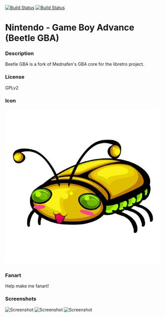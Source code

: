 [![Build Status](https://travis-ci.org/kodi-game/game.libretro.beetle-gba.svg?branch=master)](https://travis-ci.org/kodi-game/game.libretro.beetle-gba)
[![Build Status](https://ci.appveyor.com/api/projects/status/github/kodi-game/game.libretro.beetle-gba?svg=true)](https://ci.appveyor.com/project/kodi-game/game-libretro-beetle-gba)

# Nintendo - Game Boy Advance (Beetle GBA)

### Description

Beetle GBA is a fork of Mednafen&apos;s GBA core for the libretro project.

### License

GPLv2

### Icon

![Icon](game.libretro.beetle-gba/resources/icon.png)

### Fanart

Help make me fanart!

### Screenshots

![Screenshot](game.libretro.beetle-gba/resources/screenshot-01.jpg)
![Screenshot](game.libretro.beetle-gba/resources/screenshot-02.jpg)
![Screenshot](game.libretro.beetle-gba/resources/screenshot-03.jpg)
